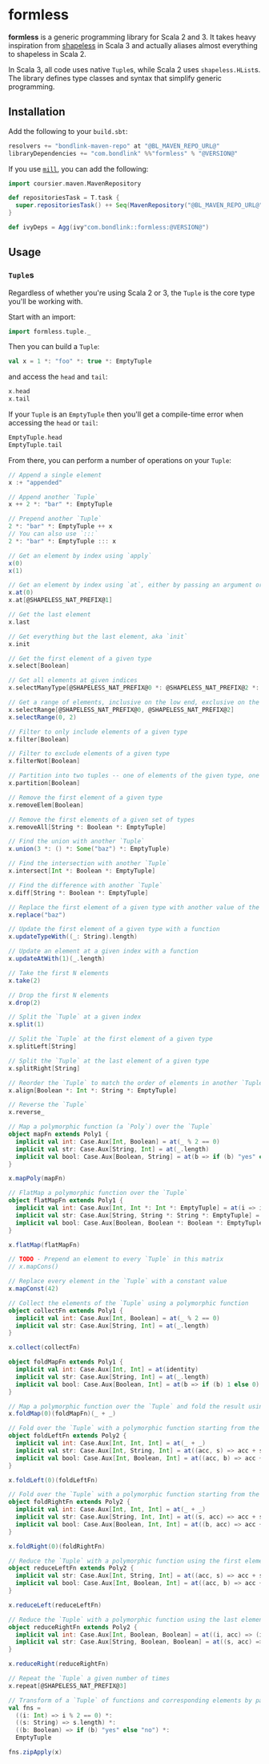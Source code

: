 # formless

**formless** is a generic programming library for Scala 2 and 3. It takes heavy inspiration from
[shapeless](https://github.com/milessabin/shapeless) in Scala 3 and actually aliases almost everything to shapeless in
Scala 2.

In Scala 3, all code uses native `Tuple`s, while Scala 2 uses `shapeless.HList`s. The library defines type classes and
syntax that simplify generic programming.

## Installation

Add the following to your `build.sbt`:

```scala
resolvers += "bondlink-maven-repo" at "@BL_MAVEN_REPO_URL@"
libraryDependencies += "com.bondlink" %%"formless" % "@VERSION@"
```

If you use [`mill`](https://github.com/com-lihaoyi/mill), you can add the following:

```scala
import coursier.maven.MavenRepository

def repositoriesTask = T.task {
  super.repositoriesTask() ++ Seq(MavenRepository("@BL_MAVEN_REPO_URL@"))
}

def ivyDeps = Agg(ivy"com.bondlink::formless:@VERSION@")
```

## Usage

### `Tuple`s

Regardless of whether you're using Scala 2 or 3, the `Tuple` is the core type you'll be working with.

Start with an import:

```scala mdoc
import formless.tuple._
```

Then you can build a `Tuple`:

```scala mdoc
val x = 1 *: "foo" *: true *: EmptyTuple
```

and access the `head` and `tail`:

```scala mdoc
x.head
x.tail
```

If your `Tuple` is an `EmptyTuple` then you'll get a compile-time error when accessing the `head` or `tail`:

```scala mdoc:fail
EmptyTuple.head
EmptyTuple.tail
```

From there, you can perform a number of operations on your `Tuple`:

```scala mdoc
// Append a single element
x :+ "appended"

// Append another `Tuple`
x ++ 2 *: "bar" *: EmptyTuple

// Prepend another `Tuple`
2 *: "bar" *: EmptyTuple ++ x
// You can also use `:::`
2 *: "bar" *: EmptyTuple ::: x

// Get an element by index using `apply`
x(0)
x(1)

// Get an element by index using `at`, either by passing an argument or an Int-literal type parameter
x.at(0)
x.at[@SHAPELESS_NAT_PREFIX@1]

// Get the last element
x.last

// Get everything but the last element, aka `init`
x.init

// Get the first element of a given type
x.select[Boolean]

// Get all elements at given indices
x.selectManyType[@SHAPELESS_NAT_PREFIX@0 *: @SHAPELESS_NAT_PREFIX@2 *: EmptyTuple]

// Get a range of elements, inclusive on the low end, exclusive on the high end
x.selectRange[@SHAPELESS_NAT_PREFIX@0, @SHAPELESS_NAT_PREFIX@2]
x.selectRange(0, 2)

// Filter to only include elements of a given type
x.filter[Boolean]

// Filter to exclude elements of a given type
x.filterNot[Boolean]

// Partition into two tuples -- one of elements of the given type, one of the remaining elements
x.partition[Boolean]

// Remove the first element of a given type
x.removeElem[Boolean]

// Remove the first elements of a given set of types
x.removeAll[String *: Boolean *: EmptyTuple]

// Find the union with another `Tuple`
x.union(3 *: () *: Some("baz") *: EmptyTuple)

// Find the intersection with another `Tuple`
x.intersect[Int *: Boolean *: EmptyTuple]

// Find the difference with another `Tuple`
x.diff[String *: Boolean *: EmptyTuple]

// Replace the first element of a given type with another value of the same type
x.replace("baz")

// Update the first element of a given type with a function
x.updateTypeWith((_: String).length)

// Update an element at a given index with a function
x.updateAtWith(1)(_.length)

// Take the first N elements
x.take(2)

// Drop the first N elements
x.drop(2)

// Split the `Tuple` at a given index
x.split(1)

// Split the `Tuple` at the first element of a given type
x.splitLeft[String]

// Split the `Tuple` at the last element of a given type
x.splitRight[String]

// Reorder the `Tuple` to match the order of elements in another `Tuple`
x.align[Boolean *: Int *: String *: EmptyTuple]

// Reverse the `Tuple`
x.reverse_

// Map a polymorphic function (a `Poly`) over the `Tuple`
object mapFn extends Poly1 {
  implicit val int: Case.Aux[Int, Boolean] = at(_ % 2 == 0)
  implicit val str: Case.Aux[String, Int] = at(_.length)
  implicit val bool: Case.Aux[Boolean, String] = at(b => if (b) "yes" else "no")
}

x.mapPoly(mapFn)

// FlatMap a polymorphic function over the `Tuple`
object flatMapFn extends Poly1 {
  implicit val int: Case.Aux[Int, Int *: Int *: EmptyTuple] = at(i => i *: (i * 2) *: EmptyTuple)
  implicit val str: Case.Aux[String, String *: String *: EmptyTuple] = at(s => s *: s.reverse *: EmptyTuple)
  implicit val bool: Case.Aux[Boolean, Boolean *: Boolean *: EmptyTuple] = at(b => b *: !b *: EmptyTuple)
}

x.flatMap(flatMapFn)

// TODO - Prepend an element to every `Tuple` in this matrix
// x.mapCons()

// Replace every element in the `Tuple` with a constant value
x.mapConst(42)

// Collect the elements of the `Tuple` using a polymorphic function
object collectFn extends Poly1 {
  implicit val int: Case.Aux[Int, Boolean] = at(_ % 2 == 0)
  implicit val str: Case.Aux[String, Int] = at(_.length)
}

x.collect(collectFn)

object foldMapFn extends Poly1 {
  implicit val int: Case.Aux[Int, Int] = at(identity)
  implicit val str: Case.Aux[String, Int] = at(_.length)
  implicit val bool: Case.Aux[Boolean, Int] = at(b => if (b) 1 else 0)
}

// Map a polymorphic function over the `Tuple` and fold the result using a function
x.foldMap(0)(foldMapFn)(_ + _)

// Fold over the `Tuple` with a polymorphic function starting from the beginning
object foldLeftFn extends Poly2 {
  implicit val int: Case.Aux[Int, Int, Int] = at(_ + _)
  implicit val str: Case.Aux[Int, String, Int] = at((acc, s) => acc + s.length)
  implicit val bool: Case.Aux[Int, Boolean, Int] = at((acc, b) => acc + (if (b) 1 else 0))
}

x.foldLeft(0)(foldLeftFn)

// Fold over the `Tuple` with a polymorphic function starting from the end
object foldRightFn extends Poly2 {
  implicit val int: Case.Aux[Int, Int, Int] = at(_ + _)
  implicit val str: Case.Aux[String, Int, Int] = at((s, acc) => acc + s.length)
  implicit val bool: Case.Aux[Boolean, Int, Int] = at((b, acc) => acc + (if (b) 1 else 0))
}

x.foldRight(0)(foldRightFn)

// Reduce the `Tuple` with a polymorphic function using the first element as the initial value
object reduceLeftFn extends Poly2 {
  implicit val str: Case.Aux[Int, String, Int] = at((acc, s) => acc + s.length)
  implicit val bool: Case.Aux[Int, Boolean, Int] = at((acc, b) => acc + (if (b) 1 else 0))
}

x.reduceLeft(reduceLeftFn)

// Reduce the `Tuple` with a polymorphic function using the last element as the initial value
object reduceRightFn extends Poly2 {
  implicit val int: Case.Aux[Int, Boolean, Boolean] = at((i, acc) => (i % 2 == 0) || acc)
  implicit val str: Case.Aux[String, Boolean, Boolean] = at((s, acc) => s.nonEmpty && acc)
}

x.reduceRight(reduceRightFn)

// Repeat the `Tuple` a given number of times
x.repeat[@SHAPELESS_NAT_PREFIX@3]

// Transform of a `Tuple` of functions and corresponding elements by passing the element to the function
val fns =
  ((i: Int) => i % 2 == 0) *:
  ((s: String) => s.length) *:
  ((b: Boolean) => if (b) "yes" else "no") *:
  EmptyTuple

fns.zipApply(x)
```
